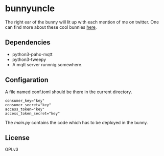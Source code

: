 # bunnyuncle

The right ear of the bunny will lit up with each mention of me on twitter.
One can find more about these cool bunnies [here](https://github.com/warthog9/battlebunnies).

## Dependencies

* python3-paho-mqtt
* python3-tweepy
* A mqtt server runnnig somewhere.


## Configaration

A file named conf.toml should be there in the current directory.

    consumer_key="key"
    consumer_secret="key"
    access_token="key"
    access_token_secret="key"

The *main.py* contains the code which has to be deployed in the bunny.

## License

GPLv3

